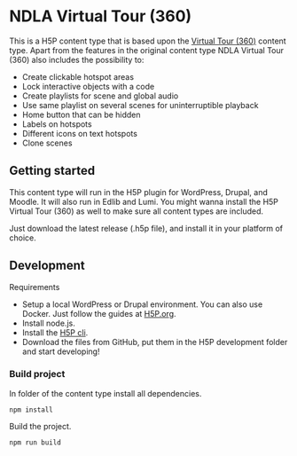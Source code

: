 NDLA Virtual Tour (360)
==========

This is a H5P content type that is based upon the [Virtual Tour (360)](https://h5p.org/virtual-tour-360) content type. Apart from the features in the original content type NDLA Virtual Tour (360) also includes the possibility to:
- Create clickable hotspot areas
- Lock interactive objects with a code
- Create playlists for scene and global audio
- Use same playlist on several scenes for uninterruptible playback
- Home button that can be hidden
- Labels on hotspots
- Different icons on text hotspots
- Clone scenes

## Getting started

This content type will run in the H5P plugin for WordPress, Drupal, and Moodle. It will also run in Edlib and Lumi. You might wanna install the H5P Virtual Tour (360) as well to make sure all content types are included.

Just download the latest release (.h5p file), and install it in your platform of choice.

## Development

Requirements

- Setup a local WordPress or Drupal environment. You can also use Docker. Just follow the guides at [H5P.org](https://h5p.org/development-environment).
- Install node.js.
- Install the [H5P cli](https://h5p.org/h5p-cli-guide).
- Download the files from GitHub, put them in the H5P development folder and start developing!

### Build project

In folder of the content type install all dependencies.

```
npm install
```

Build the project.

```
npm run build
```
